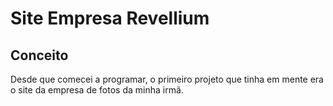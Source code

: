 # Site Empresa Revellium

## Conceito
 Desde que comecei a programar, o primeiro projeto que tinha em mente era o site da empresa de fotos da minha irmã.